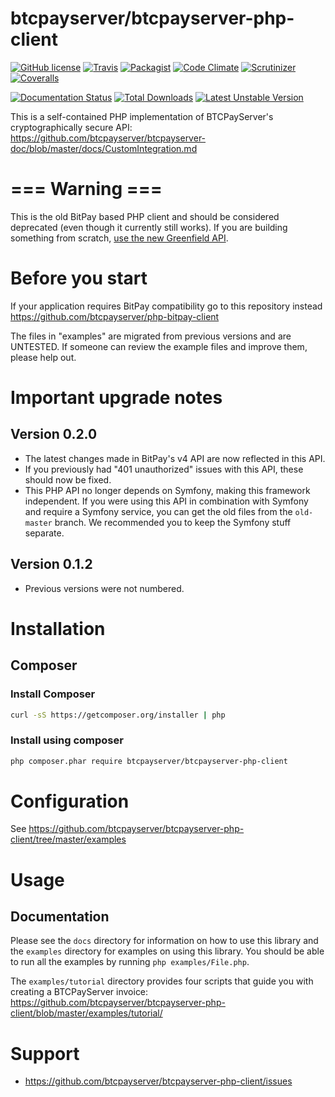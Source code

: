 btcpayserver/btcpayserver-php-client
=================

[![GitHub license](https://img.shields.io/badge/license-MIT-blue.svg?style=flat-square)](https://raw.githubusercontent.com/btcpayserver/btcpayserver-php-client/master/LICENSE.md)
[![Travis](https://img.shields.io/travis/btcpayserver/btcpayserver-php-client.svg?style=flat-square)](https://travis-ci.org/btcpayserver/btcpayserver-php-client)
[![Packagist](https://img.shields.io/packagist/v/btcpayserver/btcpayserver-php-client.svg?style=flat-square)](https://packagist.org/packages/btcpayserver/btcpayserver-php-client)
[![Code Climate](https://img.shields.io/codeclimate/github/btcpayserver/btcpayserver-php-client.svg?style=flat-square)](https://codeclimate.com/github/btcpayserver/btcpayserver-php-client)
[![Scrutinizer](https://img.shields.io/scrutinizer/g/btcpayserver/btcpayserver-php-client.svg?style=flat-square)](https://scrutinizer-ci.com/g/btcpayserver/btcpayserver-php-client/)
[![Coveralls](https://img.shields.io/coveralls/btcpayserver/btcpayserver-php-client.svg?style=flat-square)](https://coveralls.io/r/btcpayserver/btcpayserver-php-client)

[![Documentation Status](https://readthedocs.org/projects/php-btcpay-client/badge/?version=latest)](https://readthedocs.org/projects/php-btcpay-client/?badge=latest)
[![Total Downloads](https://poser.pugx.org/btcpayserver/btcpayserver-php-client/downloads.svg)](https://packagist.org/packages/btcpayserver/btcpayserver-php-client)
[![Latest Unstable Version](https://poser.pugx.org/btcpayserver/btcpayserver-php-client/v/unstable.svg)](https://packagist.org/packages/btcpayserver/btcpayserver-php-client)

This is a self-contained PHP implementation of BTCPayServer's cryptographically secure API: https://github.com/btcpayserver/btcpayserver-doc/blob/master/docs/CustomIntegration.md

# === Warning ===

This is the old BitPay based PHP client and should be considered deprecated (even though it currently still works). If you are building something from scratch, [use the new Greenfield API](https://github.com/btcpayserver/btcpayserver-greenfield-php).

# Before you start

If your application requires BitPay compatibility go to this repository instead https://github.com/btcpayserver/php-bitpay-client

The files in "examples" are migrated from previous versions and are UNTESTED. If someone can review the example files and improve them, please help out.

# Important upgrade notes

## Version 0.2.0
- The latest changes made in BitPay's v4 API are now reflected in this API.
- If you previously had "401 unauthorized" issues with this API, these should now be fixed. 
- This PHP API no longer depends on Symfony, making this framework independent. If you were using this API in combination with Symfony and require a Symfony service, you can get the old files from the `old-master` branch. We recommended you to keep the Symfony stuff separate.

## Version 0.1.2
- Previous versions were not numbered.

# Installation

## Composer

### Install Composer

```bash
curl -sS https://getcomposer.org/installer | php
```

### Install using composer

```bash
php composer.phar require btcpayserver/btcpayserver-php-client
```

# Configuration

See https://github.com/btcpayserver/btcpayserver-php-client/tree/master/examples

# Usage

## Documentation

Please see the ``docs`` directory for information on how to use this library
and the ``examples`` directory for examples on using this library. You should
be able to run all the examples by running ``php examples/File.php``.

The ``examples/tutorial`` directory provides four scripts that guide you with creating a BTCPayServer invoice:
https://github.com/btcpayserver/btcpayserver-php-client/blob/master/examples/tutorial/

# Support

* https://github.com/btcpayserver/btcpayserver-php-client/issues
